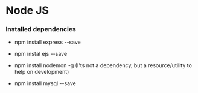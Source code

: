 # Node JS

### Installed dependencies
- npm install express --save
- npm instal ejs --save
- npm install nodemon -g (I'ts not a dependency, but a resource/utility to help on development)

- npm install  mysql --save
